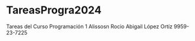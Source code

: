 # TareasProgra2024
Tareas del Curso Programación 1 
Alissosn Rocio Abigail López Ortíz
9959-23-7225
